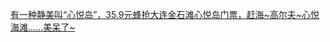   
[有一种静美叫“心悦岛”，35.9元蜂抢大连金石滩心悦岛门票，赶海~高尔夫~心悦海滩......美呆了~](http://www.dianyue.me/archives/739/w4beiuz0n2x7p123/)